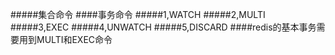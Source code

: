 #####集合命令
####事务命令
#####1,WATCH
#####2,MULTI
#####3,EXEC
#####4,UNWATCH
#####5,DISCARD
####redis的基本事务需要用到MULTI和EXEC命令